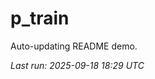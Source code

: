 # p_train

Auto-updating README demo.

<!--START_SECTION:status-->
_Last run: 2025-09-18 18:29 UTC_
<!--END_SECTION:status-->


































































































































































































































































































































































































































































































































































































































































































